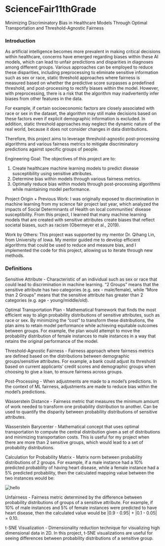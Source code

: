 # ScienceFair11thGrade
Minimizing Discriminatory Bias in Healthcare Models Through Optimal Transportation and Threshold-Agnostic Fairness

### Introduction
As artificial intelligence becomes more prevalent in making critical decisions within healthcare, concerns have emerged regarding biases within these AI models, which can lead to unfair predictions and disparities in diagnoses among different groups. 
Various approaches can be employed to reduce these disparities, including preprocessing to eliminate sensitive information such as sex or race, static threshold approaches where fairness is measured based on whether the predictive score surpasses a predefined threshold, and post-processing to rectify biases within the model. However, with preprocessing, there is a risk that the algorithm may inadvertently infer biases from other features in the data. 

For example, if certain socioeconomic factors are closely associated with race or sex in the dataset, the algorithm may still make decisions based on these factors even if explicit demographic information is excluded. In addition, static threshold approaches may neglect the dynamic nature of the real world, because it does not consider changes in data distributions. 

Therefore, this project aims to leverage threshold-agnostic post-processing algorithms and various fairness metrics to mitigate discriminatory predictions against specific groups of people.

Engineering Goal: The objectives of this project are to:
1. Create healthcare machine learning models to predict disease susceptibility using sensitive attributes.
2. Determine bias within models through various fairness metrics.
3. Optimally reduce bias within models through post-processing algorithms while maintaining model performance.

Project Origin + Previous Work: I was originally exposed to discrimination in machine learning from my science fair project last year, which analyzed the impacts of Social Determinants of Health on local communities’ disease susceptibility. From this project, I learned that many machine learning models that are created with sensitive attributes create biases that reflect societal biases, such as racism (Obermeyer et al., 2019).

Work by Others: This project was supported by my mentor Dr. Qihang Lin, from University of Iowa. My mentor guided me to develop efficient algorithms that could be used to reduce and measure bias, and I implemented the code for this project, allowing us to iterate through new methods. 

### Definitions
Sensitive Attribute - Characteristic of an individual such as sex or race that could lead to discrimination in machine learning. “2 Groups” means that the sensitive attribute has two categories (e.g. sex - male/female), while “More than 2 Groups” means that the sensitive attribute has greater than 2 categories (e.g. age - young/middle/old).

Optimal Transportation Plan - Mathematical framework that finds the most efficient way to align probability distributions of sensitive attributes, such as race or sex. By minimizing the “cost” to transform these distributions, the plan aims to retain model performance while achieving equitable outcomes between groups. For example, the plan would attempt to move the probability distribution of female instances to male instances in a way that retains the original performance of the model.

Threshold-Agnostic Fairness - Fairness approach where fairness metrics are defined based on the distributions between demographic groups/sensitive attributes. For example, a bank could adjust its threshold based on current applicants’ credit scores and demographic groups when choosing to give a loan, to ensure fairness across groups.

Post-Processing - When adjustments are made to a model’s predictions. In the context of ML fairness, adjustments are made to reduce bias within the model’s predictions.

Wasserstein Distance - Fairness metric that measures the minimum amount of work needed to transform one probability distribution to another. Can be used to quantify the disparity between probability distributions of sensitive attributes.

Wasserstein Barycenter - Mathematical concept that uses optimal transportation to compute the central distribution given a set of distributions and minimizing transportation costs. This is useful for my project when there are more than 2 sensitive groups, which would lead to a set of probability distributions.

Calculation for Probability Matrix - Matrix norm between probability distributions of 2 groups. For example, if a male instance had a 10% predicted probability of having heart disease, while a female instance had a 5% predicted probability, then the calculated mapping value between the two instances would be:

![hello](https://i.ibb.co/kJgDd3J/image.png)

Unfairness - Fairness metric determined by the difference between probability distributions of groups of a sensitive attribute. For example, if 10% of male instances and 5% of female instances were predicted to have heart disease, then the calculated value would be |0.9 - 0.95| + |0.1 - 0.05| = 0.10.

t-SNE Visualization - Dimensionality reduction technique for visualizing high dimensional data in 2D. In this project, t-SNE visualizations are useful for seeing differences between probability distributions of a sensitive group.

